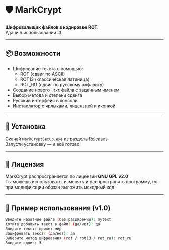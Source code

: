 # 🛡️ MarkCrypt

**Шифровальщик файлов в кодировке ROT.**  
Удачи в использовании :3

---

## 📦 Возможности

- Шифрование текста с помощью:
  - ROT (сдвиг по ASCII)
  - ROT13 (классическая латиница)
  - ROT_RU (сдвиг по русскому алфавиту)
- Создание нового `.txt` файла с заданным именем
- Выбор метода и степени сдвига
- Русский интерфейс в консоли
- Инсталлятор с ярлыками, лицензией и иконкой

---

## 🚀 Установка

Скачай `MarkCryptSetup.exe` из раздела [Releases](https://github.com/Marrcus113/MarkCrypt/releases)  
Запусти установку — и всё готово!

---

## 🔐 Лицензия

MarkCrypt распространяется по лицензии **GNU GPL v2.0**  
Ты можешь использовать, изменять и распространять программу, но при модификации обязан выложить исходный код.

---

## 🧪 Пример использования (v1.0)

```bash
Введите название файла (без расширения): mytext  
Хотите добавить текст в файл? (да/нет): да  
Введите текст: привет мир  
Зашифровать текст? (да/нет): да  
Выберите метод шифрования (rot / rot13 / rot_ru): rot_ru  
Введите сдвиг: 3  
